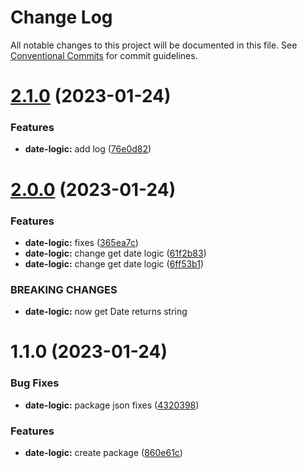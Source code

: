 # Change Log

All notable changes to this project will be documented in this file.
See [Conventional Commits](https://conventionalcommits.org) for commit guidelines.

# [2.1.0](https://github.com/harutyunhayrapetyanst/monorepo-cicd/compare/@harutyunhayrapetyanst/date-logic@2.0.0...@harutyunhayrapetyanst/date-logic@2.1.0) (2023-01-24)


### Features

* **date-logic:** add log ([76e0d82](https://github.com/harutyunhayrapetyanst/monorepo-cicd/commit/76e0d820a4d48619867f18b903060c748a5e420b))





# [2.0.0](https://github.com/harutyunhayrapetyanst/monorepo-cicd/compare/@harutyunhayrapetyanst/date-logic@1.1.0...@harutyunhayrapetyanst/date-logic@2.0.0) (2023-01-24)


### Features

* **date-logic:**  fixes ([365ea7c](https://github.com/harutyunhayrapetyanst/monorepo-cicd/commit/365ea7cf37c1b8d161b696bf1b4c47fdbc943580))
* **date-logic:** change get date logic ([61f2b83](https://github.com/harutyunhayrapetyanst/monorepo-cicd/commit/61f2b839eea6331ca0f2f32d6219811a1ed740f3))
* **date-logic:** change get date logic ([6ff53b1](https://github.com/harutyunhayrapetyanst/monorepo-cicd/commit/6ff53b1667f027dbf4f460088aef47cb2bb9feb8))


### BREAKING CHANGES

* **date-logic:** now get Date returns string





# 1.1.0 (2023-01-24)


### Bug Fixes

* **date-logic:** package json fixes ([4320398](https://github.com/harutyunhayrapetyanst/monorepo-cicd/commit/43203987cd39d29f5a24e2c3ebc5e6fe18ef7ef3))


### Features

* **date-logic:** create package ([860e61c](https://github.com/harutyunhayrapetyanst/monorepo-cicd/commit/860e61c403455a8b07fe7e33aba00600409fbe18))
